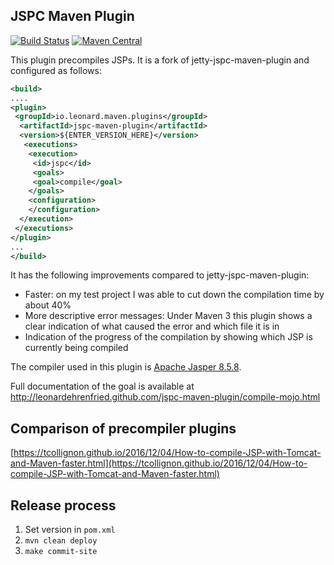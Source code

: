 ## JSPC Maven Plugin

[![Build Status](https://travis-ci.org/leonardehrenfried/jspc-maven-plugin.svg?branch=master)](https://travis-ci.org/leonardehrenfried/jspc-maven-plugin)
[![Maven Central](https://img.shields.io/maven-central/v/io.leonard.maven.plugins/jspc-maven-plugin.svg)](http://search.maven.org/#search%7Cgav%7C1%7Cg%3A%22io.leonard.maven.plugins%22%20AND%20a%3A%22jspc-maven-plugin%22)

This plugin precompiles JSPs. It is a fork of jetty-jspc-maven-plugin and configured as follows:

```xml
<build>
....
<plugin>
 <groupId>io.leonard.maven.plugins</groupId>
  <artifactId>jspc-maven-plugin</artifactId>
  <version>${ENTER_VERSION_HERE}</version>
   <executions>
    <execution>
     <id>jspc</id>
     <goals>
     <goal>compile</goal>
    </goals>
    <configuration>
    </configuration>
  </execution>
 </executions>
</plugin>
...
</build>
```

It has the following improvements compared to jetty-jspc-maven-plugin:

* Faster: on my test project I was able to cut down the compilation time by about 40%
* More descriptive error messages: Under Maven 3 this plugin shows a clear indication of what caused the error and which file it is in
* Indication of the progress of the compilation by showing which JSP is currently being compiled

The compiler used in this plugin is [Apache Jasper 8.5.8](http://search.maven.org/#artifactdetails%7Corg.apache.tomcat%7Ctomcat-jasper%7C8.5.8%7Cjar).

Full documentation of the goal is available at http://leonardehrenfried.github.com/jspc-maven-plugin/compile-mojo.html

## Comparison of precompiler plugins

[https://tcollignon.github.io/2016/12/04/How-to-compile-JSP-with-Tomcat-and-Maven-faster.html](https://tcollignon.github.io/2016/12/04/How-to-compile-JSP-with-Tomcat-and-Maven-faster.html)

## Release process

1. Set version in `pom.xml`
1. `mvn clean deploy`
1. `make commit-site`
